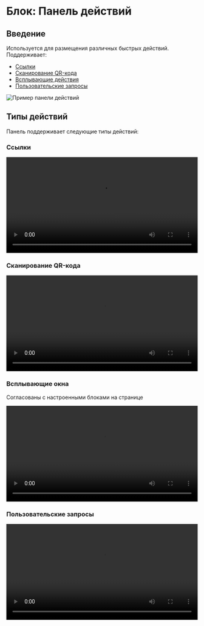 # Блок: Панель действий

## Введение

Используется для размещения различных быстрых действий. Поддерживает:

- [Ссылки](/handbook/ui/actions/types/link)
- [Сканирование QR-кода](/handbook/action-qr-scan)
- [Всплывающие действия](/handbook/action-popup)
- [Пользовательские запросы](/handbook/action-custom-request)

![Пример панели действий](https://static-docs.nocobase.com/20240612213229.png)

## Типы действий

Панель поддерживает следующие типы действий:

### Ссылки

<video width="100%" controls>
  <source src="https://static-docs.nocobase.com/20240612213731_rec_.mp4" type="video/mp4">
</video>

### Сканирование QR-кода

<video width="100%" controls>
  <source src="https://static-docs.nocobase.com/20240612214013_rec_.mp4" type="video/mp4">
</video>

### Всплывающие окна

Согласованы с настроенными блоками на странице

<video width="100%" controls>
  <source src="https://static-docs.nocobase.com/20240919163242.mp4" type="video/mp4">
</video>

### Пользовательские запросы

<video width="100%" controls>
  <source src="https://static-docs.nocobase.com/20240919163825.mp4" type="video/mp4">
</video>
